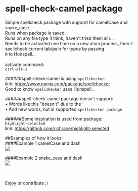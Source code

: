 # spell-check-camel package

Simple spellcheck package with support for camelCase and </br> snake_case. </br>
Runs when package is saved.</br>
Runs on any file type (I think, haven't tried them all)... </br>
Needs to be activated one time on a new atom process, then it </br>
spellcheck current tab/pain for typos by passing </br>
it to Hunspell... </br>
</br>
activate command:</br>
`ctrl-alt-s`</br>

######spell-check-camel is using `spellchecker`: </br>
link: https://www.npmjs.com/package/spellchecker </br>
Good to know
`spellchecker` uses Hunspell.. </br>


######spell-check-camel package doesn't support: </br>
• Words like this "doesn't" due to the ' </br>
• Add new words, but is supported `spellchecker package`

######Some inspiration is used from package: </br> `highlight-selected` </br>
link: https://github.com/richrace/highlight-selected</br>

##Examples of how it looks:</br>
####Example 1 camelCase and dash</br>
![](https://s3-eu-west-1.amazonaws.com/infracastle/public/images/Screen+Shot+2017-01-21+at+23.06.55.png)</br>


####Example 2 snake_case and dash </br>
![](https://s3-eu-west-1.amazonaws.com/infracastle/public/images/Screen+Shot+2017-01-21+at+23.07.08.png)
</br>
</br>
</br>

Enjoy or contribute ;)
